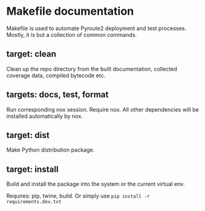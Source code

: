 Makefile documentation
======================

Makefile is used to automate Pyroute2 deployment and test
processes. Mostly, it is but a collection of common commands.


target: clean
-------------

Clean up the repo directory from the built documentation,
collected coverage data, compiled bytecode etc.

targets: docs, test, format
---------------------------

Run corresponding nox session. Require nox. All other dependencies
will be installed automatically by nox.

target: dist
------------

Make Python distribution package.

target: install
---------------

Build and install the package into the system or the current virtual env.

Requires: pip, twine, build. Or simply use `pip install -r requirements.dev.txt`
